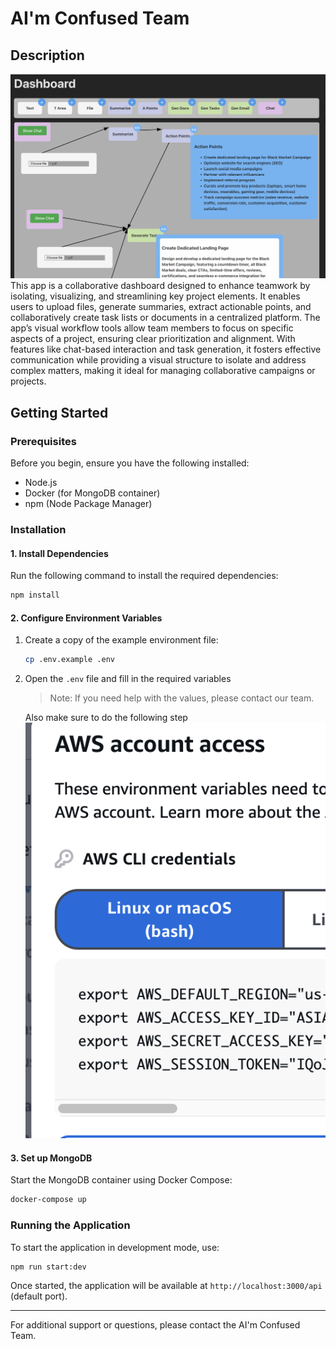 # AI'm Confused Team

## Description

![alt text](image-1.png)
This app is a collaborative dashboard designed to enhance teamwork by isolating, visualizing, and streamlining key project elements. It enables users to upload files, generate summaries, extract actionable points, and collaboratively create task lists or documents in a centralized platform. The app’s visual workflow tools allow team members to focus on specific aspects of a project, ensuring clear prioritization and alignment. With features like chat-based interaction and task generation, it fosters effective communication while providing a visual structure to isolate and address complex matters, making it ideal for managing collaborative campaigns or projects.

## Getting Started

### Prerequisites

Before you begin, ensure you have the following installed:

- Node.js
- Docker (for MongoDB container)
- npm (Node Package Manager)

### Installation

#### 1. Install Dependencies

Run the following command to install the required dependencies:

```bash
npm install
```

#### 2. Configure Environment Variables

1. Create a copy of the example environment file:
   ```bash
   cp .env.example .env
   ```
2. Open the `.env` file and fill in the required variables

   > Note: If you need help with the values, please contact our team.

   Also make sure to do the following step
   ![alt text](image.png)

#### 3. Set up MongoDB

Start the MongoDB container using Docker Compose:

```bash
docker-compose up
```

### Running the Application

To start the application in development mode, use:

```bash
npm run start:dev
```

Once started, the application will be available at `http://localhost:3000/api` (default port).

---

For additional support or questions, please contact the AI'm Confused Team.
